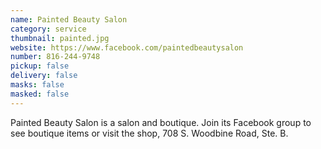 ```yaml
---
name: Painted Beauty Salon
category: service
thumbnail: painted.jpg
website: https://www.facebook.com/paintedbeautysalon
number: 816-244-9748
pickup: false
delivery: false
masks: false
masked: false
---
```

Painted Beauty Salon is a salon and boutique. Join its Facebook group to see boutique items or visit the shop, 708 S. Woodbine Road, Ste. B.